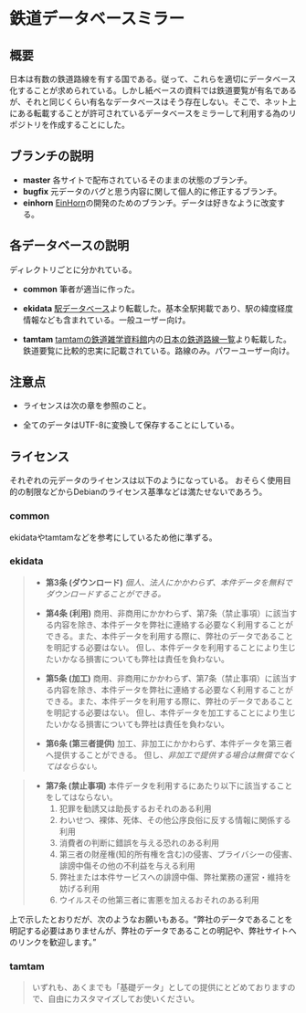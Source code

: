 鉄道データベースミラー
===============================================================================

概要
-------------------------------------------------------------------------------
日本は有数の鉄道路線を有する国である。従って、これらを適切にデータベース化することが求められている。しかし紙ベースの資料では鉄道要覧が有名であるが、それと同じくらい有名なデータベースはそう存在しない。そこで、ネット上にある転載することが許可されているデータベースをミラーして利用する為のリポジトリを作成することにした。

ブランチの説明
-------------------------------------------------------------------------------
+  **master**
   各サイトで配布されているそのままの状態のブランチ。
+  **bugfix**
   元データのバグと思う内容に関して個人的に修正するブランチ。
+  **einhorn**
   [EinHorn][]の開発のためのブランチ。データは好きなように改変する。

各データベースの説明
-------------------------------------------------------------------------------
ディレクトリごとに分かれている。

+  **common**
   筆者が適当に作った。

+  **ekidata**
   [駅データベース][]より転載した。基本全駅掲載であり、駅の緯度経度情報なども含まれている。一般ユーザー向け。

+  **tamtam**
   [tamtamの鉄道雑学資料館][]内の[日本の鉄道路線一覧][]より転載した。鉄道要覧に比較的忠実に記載されている。路線のみ。パワーユーザー向け。

注意点
-------------------------------------------------------------------------------
* ライセンスは次の章を参照のこと。

* 全てのデータはUTF-8に変換して保存することにしている。

ライセンス
-------------------------------------------------------------------------------
それぞれの元データのライセンスは以下のようになっている。
おそらく使用目的の制限などからDebianのライセンス基準などは満たせないであろう。

### common
  ekidataやtamtamなどを参考にしているため他に準ずる。

### ekidata
> - **第3条 (ダウンロード)**
>   *個人、法人にかかわらず、本件データを無料でダウンロードすることができる。*
>
> - **第4条 (利用)**
>   商用、非商用にかかわらず、第7条（禁止事項）に該当する内容を除き、本件データを弊社に連絡する必要なく利用することができる。また、本件データを利用する際に、弊社のデータであることを明記する必要はない。
>   但し、本件データを利用することにより生じたいかなる損害についても弊社は責任を負わない。
>
> - **第5条 (加工)**
>   商用、非商用にかかわらず、第7条（禁止事項）に該当する内容を除き、本件データを弊社に連絡する必要なく利用することができる。また、本件データを利用する際に、弊社のデータであることを明記する必要はない。
>   但し、本件データを加工することにより生じたいかなる損害についても弊社は責任を負わない。
>
> - **第6条 (第三者提供)**
>   加工、非加工にかかわらず、本件データを第三者へ提供することができる。
>   但し、*非加工で提供する場合は無償でなくてはならない。*

> - **第7条 (禁止事項)**
>   本件データを利用するにあたり以下に該当することをしてはならない。
>   1. 犯罪を勧誘又は助長するおそれのある利用
>   2. わいせつ、裸体、死体、その他公序良俗に反する情報に関係する利用
>   3. 消費者の判断に錯誤を与える恐れのある利用
>   4. 第三者の財産権(知的所有権を含む)の侵害、プライバシーの侵害、誹謗中傷その他の不利益を与える利用
>   5. 弊社または本件サービスへの誹謗中傷、弊社業務の運営・維持を妨げる利用
>   6. ウイルスその他第三者に害悪を加えるおそれのある利用

上で示したとおりだが、次のようなお願いもある。<q cite="http://www.ekidata.jp/rules.html">弊社のデータであることを明記する必要はありませんが、弊社のデータであることの明記や、弊社サイトへのリンクを歓迎します。</q>

### tamtam
> いずれも、あくまでも「基礎データ」としての提供にとどめておりますので、自由にカスタマイズしてお使いください。

[EinHorn]: https://github.com/liquidamber/einhorn "liquidamber/einhorn - Github"
[駅データベース]: http://www.ekidata.jp/ "駅データベース"
[tamtamの鉄道雑学資料館]: http://homepage1.nifty.com/tamtam/rail/ "tamtamの鉄道雑学資料館"
[日本の鉄道路線一覧]: http://homepage1.nifty.com/tamtam/rail/zenrosen.html "tamtamの鉄道雑学資料館 - 日本の鉄道路線一覧"
